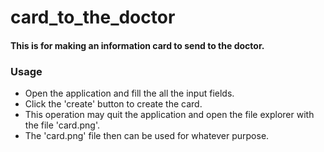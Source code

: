 # card_to_the_doctor

#### This is for making an information card to send to the doctor.

### Usage

- Open the application and fill the all the input fields.
- Click the 'create' button to create the card.
- This operation may quit the application and open the file explorer with the file 'card.png'.
- The 'card.png' file then can be used for whatever purpose.
